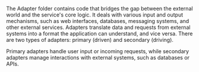 The Adapter folder contains code that bridges the gap between the external world and the service's core logic. It deals with various input and output mechanisms, such as web interfaces, databases, messaging systems, and other external services. Adapters translate data and requests from external systems into a format the application can understand, and vice versa. There are two types of adapters: primary (driven) and secondary (driving).

Primary adapters handle user input or incoming requests, while secondary adapters manage interactions with external systems, such as databases or APIs.